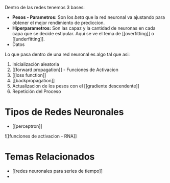 Dentro de las redes tenemos 3 bases:
- **Pesos - Parametros:** Son los $beta$ que la red neuronal va ajustando para obtener el mejor rendimiento de prediccion.
- **Hiperparametros:** Son las capaz y la cantidad de neuronas en cada capa que se decide estipular. Aqui se ve el tema de [[overfitting]] o [[underfitting]].
- Datos

Lo que pasa dentro de una red neuronal es algo tal que asi:
1. Inicialización aleatoria
2. [[forward propagation]] - Funciones de Activacion
3. [[loss function]]
4. [[backpropagation]]
5. Actualizacion de los pesos con el [[gradiente descendente]]
6. Repetición del Proceso

# Tipos de Redes Neuronales
- [[perceptron]]

![[funciones de activacion - RNA]]

# Temas Relacionados
- [[redes neuronales para series de tiempo]]
- 